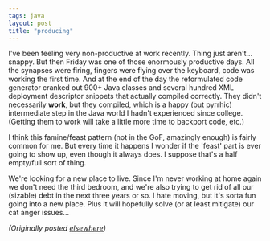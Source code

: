 ```yaml
---
tags: java
layout: post
title: "producing"
---
```




<p>I've been feeling very non-productive at work recently. Thing just aren't... snappy. But then Friday was one of those enormously productive days. All the synapses were firing, fingers were flying over the keyboard, code was working the first time. And at the end of the day the reformulated code generator cranked out 900+ Java classes and several hundred XML deployment descriptor snippets that actually compiled correctly. They didn't necessarily <b>work</b>, but they compiled, which is a happy (but pyrrhic) intermediate step in the Java world I hadn't experienced since college. (Getting them to work will take a little more time to backport code, etc.)</p>

<p>I think this famine/feast pattern (not in the GoF, amazingly enough) is fairly common for me. But every time it happens I wonder if the 'feast' part is ever going to show up, even though it always does. I suppose that's a half empty/full sort of thing.</p>

<p>We're looking for a new place to live. Since I'm never working at home again we don't need the third bedroom, and we're also trying to get rid of all our (sizable) debt in the next three years or so. I hate moving, but it's sorta fun going into a new place. Plus it will hopefully solve (or at least mitigate) our cat anger issues...</p>


<p><em>(Originally posted <a href="http://use.perl.org/~lachoy/journal/3925">elsewhere</a>)</em></p>


